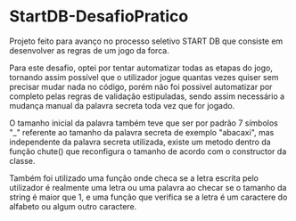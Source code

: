 # StartDB-DesafioPratico

Projeto feito para avanço no processo seletivo START DB que consiste em desenvolver as regras de um jogo da forca.

Para este desafio, optei por tentar automatizar todas as etapas do jogo, tornando assim possível que o utilizador jogue quantas vezes
quiser sem precisar mudar nada no código, porém não foi possivel automatizar por completo pelas regras de validação estipuladas, sendo 
assim necessário a mudança manual da palavra secreta toda vez que for jogado.

O tamanho inicial da palavra também teve que ser por padrão 7 símbolos "_" referente ao tamanho da palavra secreta de exemplo "abacaxi", mas independente da palavra secreta utilizada, existe um metodo dentro da função chute() que reconfigura o tamanho de acordo com o constructor da classe.

Também foi utilizado uma função onde checa se a letra escrita pelo utilizador é realmente uma letra ou uma palavra ao checar se o tamanho da string é maior que 1, e uma função que verifica se a letra é um caractere do alfabeto ou algum outro caractere.
